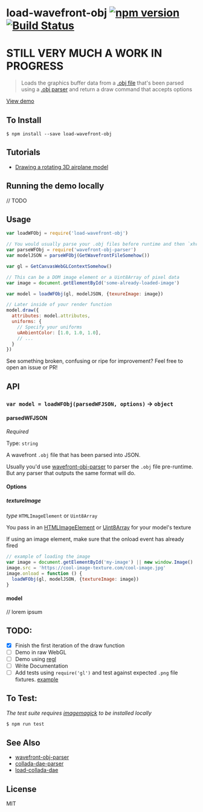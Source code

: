 load-wavefront-obj [![npm version](https://badge.fury.io/js/load-wavefront-obj.svg)](http://badge.fury.io/js/load-wavefront-obj) [![Build Status](https://travis-ci.org/chinedufn/load-wavefront-obj.svg?branch=master)](https://travis-ci.org/chinedufn/load-wavefront-obj)
====================

STILL VERY MUCH A WORK IN PROGRESS
================

> Loads the graphics buffer data from a [.obj file](https://en.wikipedia.org/wiki/Wavefront_.obj_file) that's been parsed using a [.obj parser](https://github.com/chinedufn/wavefront-obj-parser) and return a draw command that accepts options

[View demo](http://chinedufn.github.io/wavefront-obj-parser/)

## To Install

```
$ npm install --save load-wavefront-obj
```

## Tutorials

- [Drawing a rotating 3D airplane model](http://www.chinedufn.com/webgl-step-by-step-load-wavefront-obj)

## Running the demo locally

// TODO

## Usage

```js
var loadWFObj = require('load-wavefront-obj')

// You would usually parse your .obj files before runtime and then `xhr` GET request the pre-parsed JSON
var parseWFObj = require('wavefront-obj-parser')
var modelJSON = parseWFObj(GetWavefrontFileSomehow())

var gl = GetCanvasWebGLContextSomehow()

// This can be a DOM image element or a Uint8Array of pixel data
var image = document.getElementById('some-already-loaded-image')

var model = loadWFObj(gl, modelJSON, {texureImage: image})

// Later inside of your render function
model.draw({
  attributes: model.attributes,
  uniforms: {
    // Specify your uniforms
    uAmbientColor: [1.0, 1.0, 1.0],
    // ...
  }
})
```

See something broken, confusing or ripe for improvement? Feel free to open an issue or PR!

## API

### `var model = loadWFObj(parsedWFJSON, options)` -> `object`

#### parsedWFJSON

*Required*

Type: `string`

A wavefront `.obj` file that has been parsed into JSON.

Usually you'd use [wavefront-obj-parser](https://github.com/wavefront-obj-parser) to parser the `.obj` file pre-runtime.
But any parser that outputs the same format will do.

#### Options

##### textureImage

*type* `HTMLImageElement` or `Uint8Array`

You pass in an [HTMLImageElement](https://developer.mozilla.org/en-US/docs/Web/API/HTMLImageElement) or [Uint8Array](https://developer.mozilla.org/en-US/docs/Web/JavaScript/Reference/Global_Objects/Uint8Array) for your model's texture

If using an image element, make sure that the onload event has already fired

```js
// example of loading the image
var image = document.getElementById('my-image') || new window.Image()
image.src = 'https://cool-image-texture.com/cool-image.jpg'
image.onload = function () {
  loadWFObj(gl, modelJSON, {textureImage: image})
}
```

#### model

// lorem ipsum

## TODO:

- [x] Finish the first iteration of the draw function
- [ ] Demo in raw WebGL
- [ ] Demo using [regl](https://github.com/mikolalysenko/regl)
- [ ] Write Documentation
- [ ] Add tests using `require('gl')` and test against expected `.png` file fixtures. [example](https://github.com/msfeldstein/interactive-shader-format-js/blob/v2/tests/renderer-test.js)

## To Test:

*The test suite requires [imagemagick](http://www.imagemagick.org/script/index.php) to be installed locally*

```sh
$ npm run test
```

## See Also

- [wavefront-obj-parser](https://github.com/chinedufn/wavefront-obj-parser)
- [collada-dae-parser](https://github.com/chinedufn/collada-dae-parser)
- [load-collada-dae](https://github.com/chinedufn/load-collada-dae)

## License

MIT
